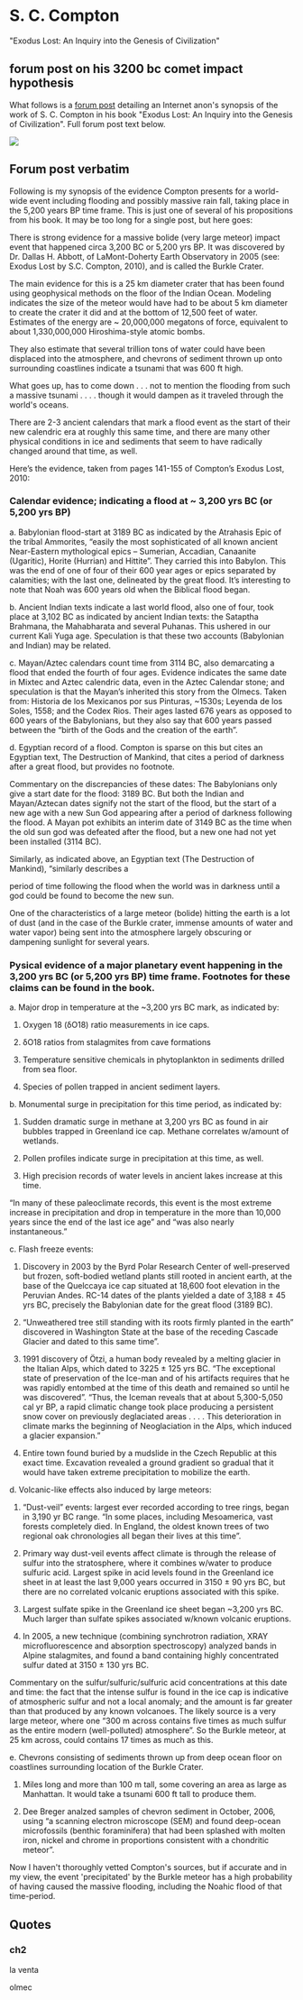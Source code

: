 # S. C. Compton

"Exodus Lost: An Inquiry into the Genesis of Civilization"

## forum post on his 3200 bc comet impact hypothesis

What follows is a [forum post](https://www.mormondialogue.org/topic/74277-global-flood-literalism-rides-again/page/5/) detailing an Internet anon's synopsis of the work of S. C. Compton in his book "Exodus Lost: An Inquiry into the Genesis of Civilization". Full forum post text below.

![](img/compton.jpg)

## Forum post verbatim

Following is my synopsis of the evidence Compton presents for a world-wide event including flooding and possibly massive rain fall, taking place in the 5,200 years BP time frame.  This is just one of several of his propositions from his book.  It may be too long for a single post, but here goes:

There is strong evidence for a massive bolide (very large meteor) impact event that happened circa 3,200 BC or 5,200 yrs BP. It was discovered by Dr. Dallas H. Abbott, of LaMont-Doherty Earth Observatory in 2005 (see: Exodus Lost by S.C. Compton, 2010), and is called the Burkle Crater.

The main evidence for this is a 25 km diameter crater that has been found using geophysical methods on the floor of the Indian Ocean. Modeling indicates the size of the meteor would have had to be about 5 km diameter to create the crater it did and at the bottom of 12,500 feet of water. Estimates of the energy are ~ 20,000,000 megatons of force, equivalent to about 1,330,000,000 Hiroshima-style atomic bombs.

They also estimate that several trillion tons of water could have been displaced into the atmosphere, and chevrons of sediment thrown up onto surrounding coastlines indicate a tsunami that was 600 ft high.

What goes up, has to come down . . . not to mention the flooding from such a massive tsunami . . . . though it would dampen as it traveled through the world's oceans.

There are 2-3 ancient calendars that mark a flood event as the start of their new calendric era at roughly this same time, and there are many other physical conditions in ice and sediments that seem to have radically changed around that time, as well.

Here’s the evidence, taken from pages 141-155 of Compton’s Exodus Lost, 2010:

### Calendar evidence; indicating  a flood at  ~ 3,200 yrs BC (or 5,200 yrs BP) 

a. Babylonian flood-start at 3189 BC as indicated by the Atrahasis Epic of the tribal Ammorites, “easily the most sophisticated of all known ancient Near-Eastern mythological epics – Sumerian, Accadian, Canaanite (Ugaritic), Horite (Hurrian) and Hittite”.  They carried this into Babylon. This was the end of one of four of their 600 year ages or epics separated by calamities; with the last one, delineated by the great flood.  It’s interesting to note that Noah was 600 years old when the Biblical flood began.

b. Ancient Indian texts indicate a last world flood, also one of four, took place at 3,102 BC as indicated by ancient Indian texts:  the Sataptha Brahmana, the Mahabharata and several Puhanas.  This ushered in our current Kali Yuga age.  Speculation is that these two accounts (Babylonian and Indian) may be related.

c. Mayan/Aztec calendars count time from 3114 BC, also demarcating a flood that ended the fourth of four ages.  Evidence indicates the same date in Mixtec and Aztec calendric data, even in the Aztec Calendar stone; and speculation is that the Mayan’s inherited this story from the Olmecs.  Taken from:  Historia de los Mexicanos por sus Pinturas, ~1530s; Leyenda de los Soles, 1558; and the Codex Rios.  Their ages lasted 676 years as opposed to 600 years of the Babylonians, but they also say that 600 years passed between the “birth of the Gods and the creation of the earth”.

d. Egyptian record of a flood.  Compton is sparse on this but cites an Egyptian text, The Destruction of Mankind, that cites a period of darkness after a great flood, but provides no footnote.

Commentary on the discrepancies of these dates:  The Babylonians only give a start date for the flood:  3189 BC. But both the Indian and Mayan/Aztecan dates signify not the start of the flood, but the start of a new age with a new Sun God appearing after a period of darkness following the flood.  A Mayan pot exhibits an interim date of 3149 BC as the time when the old sun god was defeated after the flood, but a new one had not yet been installed (3114 BC).

Similarly, as indicated above, an Egyptian text (The Destruction of Mankind), “similarly describes a

period of time following the flood when the world was in darkness until a god could be found to become the new sun.

One of the characteristics of a large meteor (bolide) hitting the earth is a lot of dust (and in the case of the Burkle crater, immense amounts of water and water vapor) being sent into the atmosphere largely obscuring or dampening sunlight for several years.

### Pysical evidence of a major planetary event happening in the 3,200 yrs BC (or 5,200 yrs BP) time frame.  Footnotes for these claims can be found in the book.

a. Major drop in temperature at the ~3,200 yrs BC mark, as indicated by:

1) Oxygen 18 (δO18) ratio measurements in ice caps.

2) δO18 ratios from stalagmites from cave formations

3) Temperature sensitive chemicals in phytoplankton in sediments drilled from sea floor.

4) Species of pollen trapped in ancient sediment layers.

b. Monumental surge in precipitation for this time period, as indicated by:

1) Sudden dramatic surge in methane at 3,200 yrs BC as found in air bubbles trapped in Greenland ice cap.  Methane correlates w/amount of wetlands.

2) Pollen profiles indicate surge in precipitation at this time, as well.

3) High precision records of water levels in ancient lakes increase at this time.

“In many of these paleoclimate records, this event is the most extreme increase in precipitation and drop in temperature in the more than 10,000 years since the end of the last ice age” and “was also nearly instantaneous.”

c.  Flash freeze events:

1) Discovery in 2003 by the Byrd Polar Research Center of well-preserved but frozen, soft-bodied wetland plants still rooted in ancient earth, at the base of the Quelccaya ice cap situated at 18,600 foot elevation in the Peruvian Andes.  RC-14 dates of the plants yielded a date of 3,188 ± 45 yrs BC, precisely the Babylonian date for the great flood (3189 BC).

2) “Unweathered tree still standing with its roots firmly planted in the earth” discovered in Washington State at the base of the receding Cascade Glacier and dated to this same time”.

3) 1991 discovery of Ötzi, a human body revealed by a melting glacier in the Italian Alps, which dated to 3225 ± 125 yrs BC.  “The exceptional state of preservation of the Ice-man and of his artifacts requires that he was rapidly entombed at the time of this death and remained so until he was discovered”.  “Thus, the Iceman reveals that at about 5,300-5,050 cal yr BP, a rapid climatic change took place producing a persistent snow cover on previously deglaciated areas . . . . This deterioration in climate marks the beginning of Neoglaciation in the Alps, which induced a glacier expansion.”

4) Entire town found buried by a mudslide in the Czech Republic at this exact time.  Excavation revealed a ground gradient so gradual that it would have taken extreme precipitation to mobilize the earth.

d. Volcanic-like effects also induced by large meteors:

1) “Dust-veil” events:  largest ever recorded according to tree rings, began in 3,190 yr BC range.  “In some places, including Mesoamerica, vast forests completely died.  In England, the oldest known trees of two regional oak chronologies all began their lives at this time”.

2) Primary way dust-veil events affect climate is through the release of sulfur into the stratosphere, where it combines w/water to produce sulfuric acid.  Largest spike in acid levels found in the Greenland ice sheet in at least the last 9,000 years occurred in 3150 ± 90 yrs BC, but there are no correlated volcanic eruptions associated with this spike.

3) Largest sulfate spike in the Greenland ice sheet began ~3,200 yrs BC.  Much larger than sulfate spikes associated w/known volcanic eruptions.

4) In 2005, a new technique (combining synchrotron radiation, XRAY microfluorescence and absorption spectroscopy) analyzed bands in Alpine stalagmites, and found a band containing highly concentrated sulfur dated at 3150 ± 130 yrs BC.

Commentary on the sulfur/sulfuric/sulfuric acid concentrations at this date and time:  the fact that the intense sulfur is found in the ice cap is indicative of atmospheric sulfur and not a local anomaly; and the amount is far greater than that produced by any known volcanoes.  The likely source is a very large meteor, where one “300 m across contains five times as much sulfur as the entire modern (well-polluted) atmosphere”.  So the Burkle meteor, at 25 km across, could contains 17 times as much as this.

e. Chevrons consisting of sediments thrown up from deep ocean floor on coastlines surrounding location of the Burkle Crater.

1) Miles long and more than 100 m tall, some covering an area as large as Manhattan.  It would take a tsunami 600 ft tall to produce them.

2) Dee Breger analzed samples of chevron sediment in October, 2006, using “a scanning electron microscope (SEM) and found deep-ocean microfossils (benthic foraminifera) that had been splashed with molten iron, nickel and chrome in proportions consistent with a chondritic meteor”.

Now I haven't thoroughly vetted Compton's sources, but if accurate and in my view, the event 'precipitated' by the Burkle meteor has a high probability of having caused the massive flooding, including the Noahic flood of that time-period.

## Quotes

### ch2

la venta

olmec
